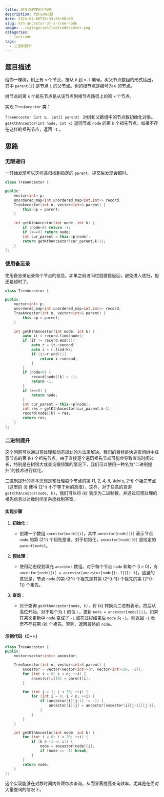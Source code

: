 ```yaml
---
title: 树节点的第K个祖先
description: 力扣1483题
date: 2024-04-06T16:33:45+08:00
slug: kth-ancestor-of-a-tree-node
image: ../categories/leetcode/cover.png
categories:
  - leetcode
tags:
  - 二进制提升
---
```

## 题目描述

给你一棵树，树上有 `n` 个节点，按从 `0` 到 `n-1` 编号。树父节点数组的形式给出，其中 `parent[i]` 是节点 `i` 的父节点。树的根节点是编号为 `0` 的节点。

树节点的第 `k` 个祖先节点是从该节点到根节点路径上的第 `k` 个节点。

实现 `TreeAncestor` 类：

`TreeAncestor（int n， int[] parent）` 对树和父数组中的节点数初始化对象。
`getKthAncestor(int node, int k)` 返回节点 `node` 的第 `k` 个祖先节点。如果不存在这样的祖先节点，返回 `-1` 。

## 思路

### 无限递归

一开始发现可以这样递归找到指定的 `parent`，提交后发现会超时。

```c++
class TreeAncestor {

public:
    vector<int> p;
    unordered_map<int,unordered_map<int,int>> record;
    TreeAncestor(int n, vector<int>& parent) {
        this->p = parent;
    }
  
    int getKthAncestor(int node, int k) {
        if (node<0) return -1;
        if (k==0) return node;
        int cur_parent = this->p[node];
        return getKthAncestor(cur_parent,k-1);
    }
};

```

### 使用备忘录

使用备忘录记录每个节点的信息，如果之前访问过就直接返回，避免进入递归，但还是超时了。

```c++
class TreeAncestor {

public:
    vector<int> p;
    unordered_map<int,unordered_map<int,int>> record;
    TreeAncestor(int n, vector<int>& parent) {
        this->p = parent;
    }
  
    int getKthAncestor(int node, int k) {
        auto it = record.find(node);
        if (it != record.end()){
            auto r = it->second;
            auto i = r.find(k);
            if (i!=r.end()){
                return i->second;
            }
        }
        if (node<0) {
            record[node][k] = -1;
            return -1;
        }
        if (k==0) {
            return node;
        }
        int cur_parent = this->p[node];
        int res = getKthAncestor(cur_parent,k-1);
        record[node][k] = res;
        return res;
    }
};

```

### 二进制提升

这个问题可以通过预处理和动态规划的方法来解决。我们的目标是快速查询树中任意节点的第 \(k\) 个祖先节点。由于直接逐个遍历祖先节点可能会导致查询时间过长，特别是在树很大或查询很频繁的情况下，我们可以使用一种名为“二进制提升”的技术进行优化。

二进制提升的基本思想是预处理每个节点的第 \(1, 2, 4, 8, \ldots, 2^i\) 个祖先节点（这里的 \(i\) 使得 \(2^i\) 小于等于树的高度）。这样，对于任意的查询 `getKthAncestor(node, k)`，我们可以将 \(k\) 表示为二进制数，并通过已预处理的祖先信息以对数时间复杂度找到答案。

#### 实现步骤

1. **初始化**：

   - 创建一个数组 `ancestor[node][i]`，其中 `ancestor[node][i]` 表示节点 `node` 的第 \(2^i\) 个祖先是谁。对于初始化，`ancestor[node][0]` 是给定的 `parent[node]`。
2. **预处理**：

   - 使用动态规划填充 `ancestor` 数组。对于每个节点 `node` 和每个 \(i > 0\)，有 `ancestor[node][i] = ancestor[ancestor[node][i-1]][i-1]`。这里的意思是，节点 `node` 的第 \(2^i\) 个祖先是其第 \(2^{i-1}\) 个祖先的第 \(2^{i-1}\) 个祖先。
3. **查询**：

   - 对于查询 `getKthAncestor(node, k)`，将 \(k\) 转换为二进制表示。然后从高位开始，对于每个为 `1` 的位 `i`，更新 `node = ancestor[node][i]`。如果在某次更新中 `node` 变成了 `-1` 或在过程结束后 `node` 为 `-1`，则返回 `-1` 表示不存在第 \(k\) 个祖先。否则，返回最终的 `node`。

#### 示例代码（C++）

```cpp
class TreeAncestor {
public:
    vector<vector<int>> ancestor;

    TreeAncestor(int n, vector<int>& parent) {
        ancestor = vector<vector<int>>(n, vector<int>(20, -1));
        for (int i = 0; i < n; ++i) {
            ancestor[i][0] = parent[i];
        }

        for (int j = 1; j < 20; ++j) {
            for (int i = 0; i < n; ++i) {
                if (ancestor[i][j-1] != -1) {
                    ancestor[i][j] = ancestor[ancestor[i][j-1]][j-1];
                }
            }
        }
    }

    int getKthAncestor(int node, int k) {
        for (int i = 0; i < 20; ++i) {
            if (k & (1 << i)) {
                node = ancestor[node][i];
                if (node == -1) break;
            }
        }
        return node;
    }
};
```

这个实现能够在对数时间内处理每次查询，从而显著提高查询效率，尤其是在面对大量查询的情况下。

